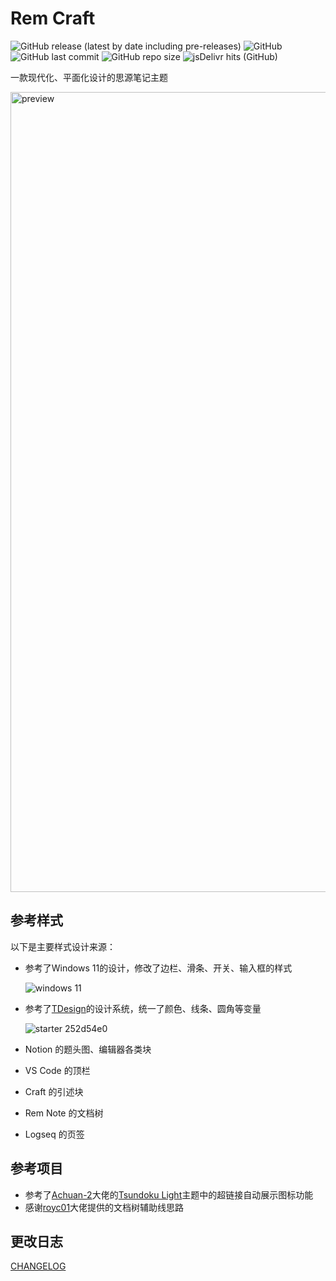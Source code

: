 # Rem Craft

![GitHub release (latest by date including pre-releases)](https://img.shields.io/github/release/svchord/Rem-Craft?include_prereleases)
![GitHub](https://img.shields.io/github/license/svchord/Rem-Craft)
![GitHub last commit](https://img.shields.io/github/last-commit/svchord/Rem-Craft)
![GitHub repo size](https://img.shields.io/github/repo-size/svchord/Rem-Craft)
![jsDelivr hits (GitHub)](https://img.shields.io/jsdelivr/gh/hy/svchord/Rem-Craft?label=hits)

一款现代化、平面化设计的思源笔记主题

<img width="1280" alt="preview" src="https://user-images.githubusercontent.com/61345763/178135577-5fb3deb2-21a5-41b4-9f3b-f798f375bcdc.png">

## 参考样式

以下是主要样式设计来源：

- 参考了Windows 11的设计，修改了边栏、滑条、开关、输入框的样式

  ![windows 11](https://docs.microsoft.com/en-us/windows/apps/design/signature-experiences/images/color_light_controls_940.png)

- 参考了[TDesign](https://tdesign.tencent.com/)的设计系统，统一了颜色、线条、圆角等变量

  ![starter 252d54e0](https://user-images.githubusercontent.com/61345763/176590115-93fa2d29-a975-4a89-904c-6ba94295d3ee.png)
  
- Notion 的题头图、编辑器各类块
- VS Code 的顶栏
- Craft 的引述块
- Rem Note 的文档树
- Logseq 的页签

## 参考项目

- 参考了[Achuan-2](https://github.com/Achuan-2)大佬的[Tsundoku Light](https://github.com/Achuan-2/siyuan-themes-tsundoku-light)主题中的超链接自动展示图标功能
- 感谢[royc01](https://github.com/royc01)大佬提供的文档树辅助线思路

## 更改日志

[CHANGELOG](CHANGELOG.md)
